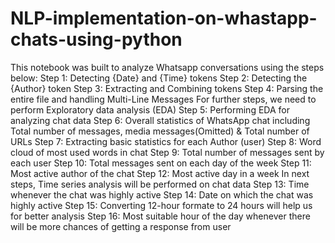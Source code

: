 # NLP-implementation-on-whastapp-chats-using-python
This notebook was built to analyze Whatsapp conversations using the steps below:  Step 1: Detecting {Date} and {Time} tokens Step 2: Detecting the {Author} token Step 3: Extracting and Combining tokens Step 4: Parsing the entire file and handling Multi-Line Messages For further steps, we need to perform Exploratory data analysis (EDA)  Step 5: Performing EDA for analyzing chat data Step 6: Overall statistics of WhatsApp chat including Total number of messages, media messages(Omitted) &amp; Total number of URLs Step 7: Extracting basic statistics for each Author (user) Step 8: Word cloud of most used words in chat Step 9: Total number of messages sent by each user Step 10: Total messages sent on each day of the week Step 11: Most active author of the chat Step 12: Most active day in a week In next steps, Time series analysis will be performed on chat data  Step 13: Time whenever the chat was highly active Step 14: Date on which the chat was highly active Step 15: Converting 12-hour formate to 24 hours will help us for better analysis Step 16: Most suitable hour of the day whenever there will be more chances of getting a response from user
